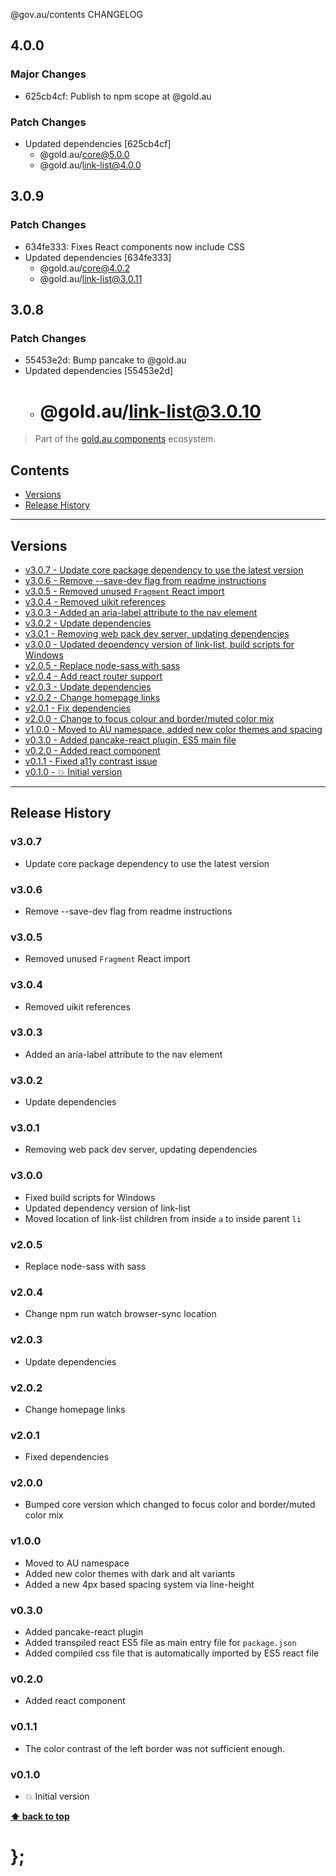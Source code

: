 @gov.au/contents CHANGELOG

## 4.0.0

### Major Changes

- 625cb4cf: Publish to npm scope at @gold.au

### Patch Changes

- Updated dependencies [625cb4cf]
  - @gold.au/core@5.0.0
  - @gold.au/link-list@4.0.0

## 3.0.9

### Patch Changes

- 634fe333: Fixes React components now include CSS
- Updated dependencies [634fe333]
  - @gold.au/core@4.0.2
  - @gold.au/link-list@3.0.11

## 3.0.8

### Patch Changes

- 55453e2d: Bump pancake to @gold.au
- Updated dependencies [55453e2d]
  - # @gold.au/link-list@3.0.10

> Part of the [gold.au components](https://github.com/designsystemau/gold-design-system/) ecosystem.

## Contents

- [Versions](#install)
- [Release History](#release-history)

---

## Versions

- [v3.0.7 - Update core package dependency to use the latest version](#v307)
- [v3.0.6 - Remove --save-dev flag from readme instructions](#v306)
- [v3.0.5 - Removed unused `Fragment` React import](#v305)
- [v3.0.4 - Removed uikit references](#v304)
- [v3.0.3 - Added an aria-label attribute to the nav element](#v303)
- [v3.0.2 - Update dependencies](#v302)
- [v3.0.1 - Removing web pack dev server, updating dependencies](#v301)
- [v3.0.0 - Updated dependency version of link-list, build scripts for Windows](#v300)
- [v2.0.5 - Replace node-sass with sass](#v205)
- [v2.0.4 - Add react router support](#v204)
- [v2.0.3 - Update dependencies](#v203)
- [v2.0.2 - Change homepage links](#v202)
- [v2.0.1 - Fix dependencies](#v201)
- [v2.0.0 - Change to focus colour and border/muted color mix](#v200)
- [v1.0.0 - Moved to AU namespace, added new color themes and spacing](#v100)
- [v0.3.0 - Added pancake-react plugin, ES5 main file](#v030)
- [v0.2.0 - Added react component](#v020)
- [v0.1.1 - Fixed a11y contrast issue](#v011)
- [v0.1.0 - 💥 Initial version](#v010)

---

## Release History

### v3.0.7

- Update core package dependency to use the latest version

### v3.0.6

- Remove --save-dev flag from readme instructions

### v3.0.5

- Removed unused `Fragment` React import

### v3.0.4

- Removed uikit references

### v3.0.3

- Added an aria-label attribute to the nav element

### v3.0.2

- Update dependencies

### v3.0.1

- Removing web pack dev server, updating dependencies

### v3.0.0

- Fixed build scripts for Windows
- Updated dependency version of link-list
- Moved location of link-list children from inside `a` to inside parent `li`

### v2.0.5

- Replace node-sass with sass

### v2.0.4

- Change npm run watch browser-sync location

### v2.0.3

- Update dependencies

### v2.0.2

- Change homepage links

### v2.0.1

- Fixed dependencies

### v2.0.0

- Bumped core version which changed to focus color and border/muted color mix

### v1.0.0

- Moved to AU namespace
- Added new color themes with dark and alt variants
- Added a new 4px based spacing system via line-height

### v0.3.0

- Added pancake-react plugin
- Added transpiled react ES5 file as main entry file for `package.json`
- Added compiled css file that is automatically imported by ES5 react file

### v0.2.0

- Added react component

### v0.1.1

- The color contrast of the left border was not sufficient enough.

### v0.1.0

- 💥 Initial version

**[⬆ back to top](#contents)**

# };
